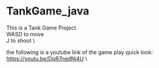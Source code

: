 # TankGame_java
This is a Tank Game Project. \
WASD to move \
J to shoot \

the following is a youtube link of the game play quick look:\
https://youtu.be/DqR7nedNj4U \
